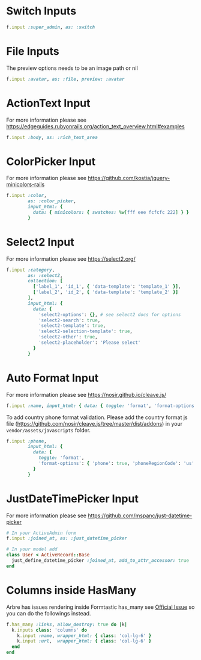 # Switch Inputs
```ruby
f.input :super_admin, as: :switch
```

# File Inputs
The preview options needs to be an image path or nil
```ruby
f.input :avatar, as: :file, preview: :avatar
```

# ActionText Input
For more information please see https://edgeguides.rubyonrails.org/action_text_overview.html#examples
```ruby
f.input :body, as: :rich_text_area
```

# ColorPicker Input
For more information please see https://github.com/kostia/jquery-minicolors-rails
```ruby
f.input :color,
        as: :color_picker,
        input_html: {
          data: { minicolors: { swatches: %w[fff eee fcfcfc 222] } }
        }
```

# Select2 Input
For more information please see https://select2.org/
```ruby
f.input :category,
        as: :select2,
        collection: [
          ['label_1', 'id_1', { 'data-template': 'template_1' }],
          ['label_2', 'id_2', { 'data-template': 'template_2' }]
        ],
        input_html: {
          data: {
            'select2-options': {}, # see select2 docs for options
            'select2-search': true,
            'select2-template': true,
            'select2-selection-template': true,
            'select2-other': true,
            'select2-placeholder': 'Please select'
          }
        }
```

# Auto Format Input
For more information please see https://nosir.github.io/cleave.js/
```ruby
f.input :name, input_html: { data: { toggle: 'format', 'format-options': { 'blocks': [3, 3, 3], 'uppercase': true } } }
```
To add country phone format validation. Please add the country format js file (https://github.com/nosir/cleave.js/tree/master/dist/addons) in your `vendor/assets/javascripts` folder.
```ruby
f.input :phone,
        input_html: {
          data: {
            toggle: 'format',
            'format-options': { 'phone': true, 'phoneRegionCode': 'us' }
          }
        }
```

# JustDateTimePicker Input
For more information please see https://github.com/mspanc/just-datetime-picker
```ruby
# In your ActiveAdmin form
f.input :joined_at, as: :just_datetime_picker
```

```ruby
# In your model add
class User < ActiveRecord::Base
  just_define_datetime_picker :joined_at, add_to_attr_accessor: true
end
```

# Columns inside HasMany
Arbre has issues rendering inside Formtastic has_many see [Official Issue](https://github.com/activeadmin/activeadmin/issues/4043) so you can do the followings instead.
```ruby
f.has_many :links, allow_destroy: true do |k|
  k.inputs class: 'columns' do
    k.input :name, wrapper_html: { class: 'col-lg-6' }
    k.input :url,  wrapper_html: { class: 'col-lg-6' }
  end
end
```
